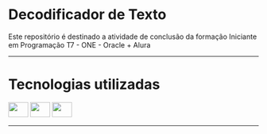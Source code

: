 <h1>Decodificador de Texto</h1>
Este repositório é destinado a atividade de conclusão da formação Iniciante em Programação T7 - ONE - Oracle + Alura 
<hr>
<h1>Tecnologias utilizadas</h1>
<img height="30" width="40" src="https://cdn.jsdelivr.net/gh/devicons/devicon@latest/icons/css3/css3-original.svg" />
<img height="30" width="40" src="https://cdn.jsdelivr.net/gh/devicons/devicon@latest/icons/html5/html5-original.svg" />
<img height="30" width="40" src="https://cdn.jsdelivr.net/gh/devicons/devicon@latest/icons/javascript/javascript-original.svg" />
<hr>
